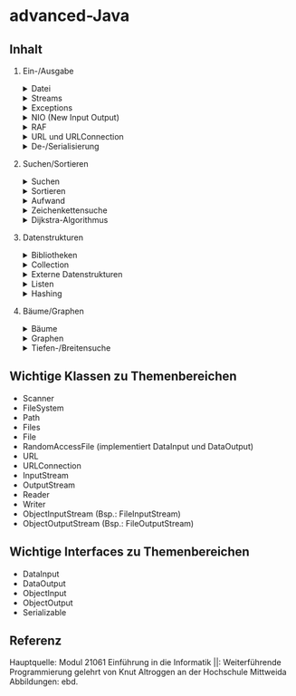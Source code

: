 # advanced-Java

## Inhalt
1. Ein-/Ausgabe
   <details>
    <summary>Datei</summary>

    - Dateien wie Array auf Speichermedium
    - Zugriff durch Dateizeiger (file pointer), welcher sich um entsprechende Anzahl Bytes beim Lesen/Schreiben versetzt
    - Möglichkeiten Datei auslesen: Scanner Klasse

   </details>

   <details>
    <summary>Streams</summary>

    - Datenströme, über welche Datenaustausch erfolgt (abstrakes Konstrukt mit Fähigkeit Zeichen auf imaginäres Ausgabegerät zu schreiben und von diesem zu lesen)
    - Eingabestrom = InputStream = Reader
    - Ausgabestrom = OutputStream = Writer

    - Klassen für verschiedenartige Ströme
      - InputStream
      - OutputStream
      - Reader
      - Writer
    - Interfaces für bestimmte Funktionalitäten
      - DataInput
      - DataOutput
      - ObjectInput
      - ObjectOutput
      - Serializable
    - Dienstklassen für bestimmte Aufgaben
      - File
      - RandomAccessFile
    - Byte-Streamklassen zur Objektserialisierung
      - ObjectInputStream (Kindklassen: FileInputStream, ByteArrayInputStream)
      - ObjectOutputStream (Kindklassen: FileOutputStream)


   </details>

   <details>
    <summary>Exceptions</summary>

    - verschiedene IOExceptions beachten!
    - zwei Behandlungsmöglichkeiten
      - Abfangen durch try-catch-Anweisung
      - Weiterleiten durch throws-Deklaration

   </details>

   <details>
    <summary>NIO (New Input Output)</summary>

    - = New Input Output = Ersatz/Erweiterung für IO-Konzepte in Java durch Klassen unter java.nio.file
    - FileSystem
    - Path -> **zentrale Klasse**, repräsentiert Pfad/Datei in System, dadurch ganz einfaches kopieren/verschieben von Datei (auch von Webserver)
    - Files -> zur Verfügung stellen von Routineoperationen wie kopieren und löschen

   </details>
   <details>
    <summary>RAF</summary>

    = Random Access File
    - ermöglicht wahlfreien Zugriff auf Datei zur Ein- und Ausgabe
    - dafür Dateizeiger an entsprechende Position setzen
      - Dateizeiger Typ long
      - zeigt auf Byte, bei dem nächste Dateizugriff beginnt
      - Anfänge elementarer Datenelemente berechenbar
      - Anfänge anderer Datenelemente in extra Index-Datei speichern notwendig
      - getFilePointer() -> Abfrage aktuellen Dateizeigers
      - seek(long pos) -> Dateizeiger an angegebene Position setzen
    - implementiert Interfaces
      - DataInput -> read-Methoden
      - DataOutput -> write-Methoden
    - RAF nach Benutzung schließen

   </details>

   <details>
    <summary>URL und URLConnection</summary>

    - URL-Klasse repräsentiert Ressource im World Wide Web
    - URLConnection-Klasse besitzt Methoden, die einen von der Ressource der URL lesen und auf diesen schreiben lassen
    - Daten einer URL lesen
      - URL-Objekt des Webdokuments erstellen
      - Webdokument.openStream() (ist InputStream zum Auslesen)
      - Files.copy(InputStream in, Path target, CopyOptions option) (zum Kopieren aller Bytes eines InputStreams in Datei)

   </details>

   <details>
    <summary>De-/Serialisierung</summary>

    - um Objekte über Laufzeit hinaus verwenden zu können
    - zu serialisierendes Objekt muss Interface Serializable implementieren
    - Serialisierung ermöglicht Objekte zu speichern
    - Deserialisierung ermöglicht zuvor gespeichertes Objekt zu späteren Zeitpunkt wieder zu laden
    - für Serialisierung Verschachtelung von Streams mit Byte-Streamklassen
      - ObjectOutputStream -> Serialisierung
      - ObjectInputStream -> Deserialisierung

   </details>

2. Suchen/Sortieren
    <details>
     <summary>Suchen</summary>

     - beschränkt sich hier auf Zahlen-Arrays
     - zu lösendes Problem: in Zahlen-Array Index der vorgegebenen Zahl bestimmen
     - zwei Möglichkeiten
       - lineares Durchlaufen -> bei unsortierten Arrays -> Sequentielle/ Lineare Suche
       - Intervall-Teilung -> bei sortierten Arrays -> Binäre Suche

    </details>
    <details>
     <summary>Sortieren</summary>

     - Arrays aus einem oder keinem Element trivialerweise sortiert
     - Einfache Sortieralgorithmen
       - Prinzip: Array Nachbarelemente werden überprüft und gegebenenfalls vertauscht
       - Aufwand immer quadratisch (O(n^2))
       - Beispiele: Bubble-Sort, Selection-Sort, Insertion-Sort
     - Effiziente Sortieralgorithmen
       - Prinzip: "Teile und Herrsche"
       - Aufwand im ungünstigsten Fall: O(n*log2n)
       - Beispiele: Merge-Sort, Quick-Sort
     - Spezielle Sortierverfahren: Count-Sort, Radix-Sort

    </details>
    <details>
     <summary>Aufwand</summary>

     - zur Aufwandsbetrachtung wird Computer als "abstrakte Maschine" idealisiert, bei der alle Operationen die gleiche Zeiteinheit und alle elementaren Daten den gleichen Speicherplatz brauchen
     - Betrachtung von T(n) mit n -> unendlich
     - O-Notation soll dem Ziel dienen, eine möglichst einfache Klassifizierung des Aufwandes für unterschiedliche Algorithmen zu finden

    </details>
    <details>
     <summary>Zeichenkettensuche</summary>

     - Suchproblem
       - gegeben: endliche Alphabet, Text als Zeichenkette a1...an, Muster als Zeichenketten b1...bm
       - gesucht: Vorkommen Muster in Text, also b1...bm in a1...an
     - Suche in dynamischen Texten
       - Naive Verfahren -> einfach nacheinander Muster an Zeichenkette anlegen
       - Knuth-Morris-Pratt (KMP) -> mit Hilfe einer Verschiebungstabelle, die man zuvor anlegt, Suche durchführen
       - Boyer-Moore -> anlegen Muster an Text von links nach rechts, jedoch Vergleich von rechts nach links, Verschiebung abhängig berechnen von Zeichen welches Mismatch zu verantworten hat (siehe "Regelungen" in extra Dok Zeichenkettensuche)
     - Suche in statischen Texten


    </details>

    <details>
     <summary>Dijkstra-Algorithmus</summary>

     - mit Wegsuche nach Dijkstra garantiert kostengünstigsten Weg in Graphen berechnen
     - Bedingungen:
       - gerichteter Graph
       - gewichteter Graph
       - Kantengewichte des Graphen sind nicht negativ
    - für jeden Knoten Kosten und Vorgänger festhalten
    - in jeder Iteration gegebenenfalls Kosten und Vorgänger der Nachfolger aktualisieren, wenn Kosten geringer sind, als bereits festgehalten
    - Nachfolger immer in Warteschlange hinzufügen
    - Durchgang solange durchführen, bis keine Nachfolger mehr in Warteschlange

    </details>

3. Datenstrukturen
    <details>
     <summary>Bibliotheken</summary>
    </details>
    <details>
     <summary>Collection</summary>
    </details>
    <details>
     <summary>Externe Datenstrukturen</summary>
    </details>
    <details>
     <summary>Listen</summary>
    </details>
    <details>
     <summary>Hashing</summary>
    </details>
4. Bäume/Graphen
    <details>
     <summary>Bäume</summary>
    </details>
    <details>
     <summary>Graphen</summary>
    </details>
    <details>
     <summary>Tiefen-/Breitensuche</summary>
    </details>

## Wichtige Klassen zu Themenbereichen

- Scanner
- FileSystem
- Path
- Files
- File
- RandomAccessFile (implementiert DataInput und DataOutput)
- URL
- URLConnection
- InputStream
- OutputStream
- Reader
- Writer
- ObjectInputStream (Bsp.: FileInputStream)
- ObjectOutputStream (Bsp.: FileOutputStream)

## Wichtige Interfaces zu Themenbereichen

- DataInput
- DataOutput
- ObjectInput
- ObjectOutput
- Serializable

## Referenz

Hauptquelle: Modul 21061 Einführung in die Informatik ||: Weiterführende Programmierung gelehrt von Knut Altroggen an der Hochschule Mittweida
Abbildungen: ebd.
